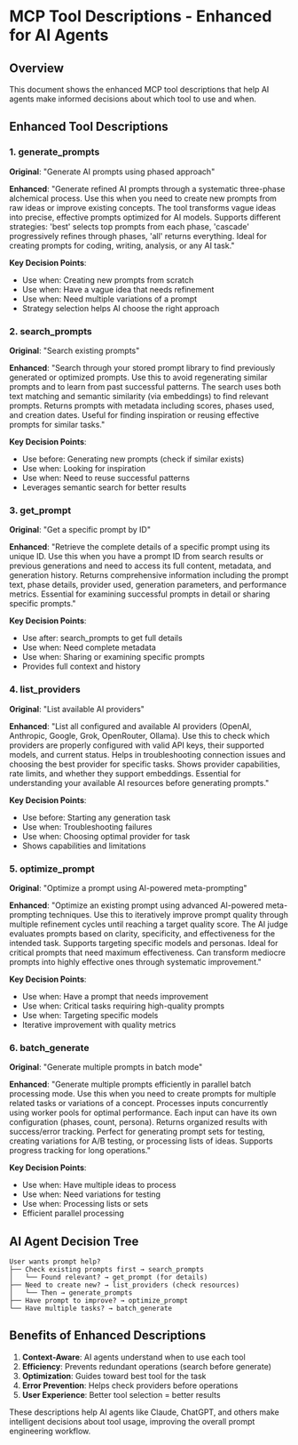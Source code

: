 # MCP Tool Descriptions - Enhanced for AI Agents

## Overview
This document shows the enhanced MCP tool descriptions that help AI agents make informed decisions about which tool to use and when.

## Enhanced Tool Descriptions

### 1. generate_prompts
**Original**: "Generate AI prompts using phased approach"

**Enhanced**: "Generate refined AI prompts through a systematic three-phase alchemical process. Use this when you need to create new prompts from raw ideas or improve existing concepts. The tool transforms vague ideas into precise, effective prompts optimized for AI models. Supports different strategies: 'best' selects top prompts from each phase, 'cascade' progressively refines through phases, 'all' returns everything. Ideal for creating prompts for coding, writing, analysis, or any AI task."

**Key Decision Points**:
- Use when: Creating new prompts from scratch
- Use when: Have a vague idea that needs refinement
- Use when: Need multiple variations of a prompt
- Strategy selection helps AI choose the right approach

### 2. search_prompts
**Original**: "Search existing prompts"

**Enhanced**: "Search through your stored prompt library to find previously generated or optimized prompts. Use this to avoid regenerating similar prompts and to learn from past successful patterns. The search uses both text matching and semantic similarity (via embeddings) to find relevant prompts. Returns prompts with metadata including scores, phases used, and creation dates. Useful for finding inspiration or reusing effective prompts for similar tasks."

**Key Decision Points**:
- Use before: Generating new prompts (check if similar exists)
- Use when: Looking for inspiration
- Use when: Need to reuse successful patterns
- Leverages semantic search for better results

### 3. get_prompt
**Original**: "Get a specific prompt by ID"

**Enhanced**: "Retrieve the complete details of a specific prompt using its unique ID. Use this when you have a prompt ID from search results or previous generations and need to access its full content, metadata, and generation history. Returns comprehensive information including the prompt text, phase details, provider used, generation parameters, and performance metrics. Essential for examining successful prompts in detail or sharing specific prompts."

**Key Decision Points**:
- Use after: search_prompts to get full details
- Use when: Need complete metadata
- Use when: Sharing or examining specific prompts
- Provides full context and history

### 4. list_providers
**Original**: "List available AI providers"

**Enhanced**: "List all configured and available AI providers (OpenAI, Anthropic, Google, Grok, OpenRouter, Ollama). Use this to check which providers are properly configured with valid API keys, their supported models, and current status. Helps in troubleshooting connection issues and choosing the best provider for specific tasks. Shows provider capabilities, rate limits, and whether they support embeddings. Essential for understanding your available AI resources before generating prompts."

**Key Decision Points**:
- Use before: Starting any generation task
- Use when: Troubleshooting failures
- Use when: Choosing optimal provider for task
- Shows capabilities and limitations

### 5. optimize_prompt
**Original**: "Optimize a prompt using AI-powered meta-prompting"

**Enhanced**: "Optimize an existing prompt using advanced AI-powered meta-prompting techniques. Use this to iteratively improve prompt quality through multiple refinement cycles until reaching a target quality score. The AI judge evaluates prompts based on clarity, specificity, and effectiveness for the intended task. Supports targeting specific models and personas. Ideal for critical prompts that need maximum effectiveness. Can transform mediocre prompts into highly effective ones through systematic improvement."

**Key Decision Points**:
- Use when: Have a prompt that needs improvement
- Use when: Critical tasks requiring high-quality prompts
- Use when: Targeting specific models
- Iterative improvement with quality metrics

### 6. batch_generate
**Original**: "Generate multiple prompts in batch mode"

**Enhanced**: "Generate multiple prompts efficiently in parallel batch processing mode. Use this when you need to create prompts for multiple related tasks or variations of a concept. Processes inputs concurrently using worker pools for optimal performance. Each input can have its own configuration (phases, count, persona). Returns organized results with success/error tracking. Perfect for generating prompt sets for testing, creating variations for A/B testing, or processing lists of ideas. Supports progress tracking for long operations."

**Key Decision Points**:
- Use when: Have multiple ideas to process
- Use when: Need variations for testing
- Use when: Processing lists or sets
- Efficient parallel processing

## AI Agent Decision Tree

```
User wants prompt help?
├── Check existing prompts first → search_prompts
│   └── Found relevant? → get_prompt (for details)
├── Need to create new? → list_providers (check resources)
│   └── Then → generate_prompts
├── Have prompt to improve? → optimize_prompt
└── Have multiple tasks? → batch_generate
```

## Benefits of Enhanced Descriptions

1. **Context-Aware**: AI agents understand when to use each tool
2. **Efficiency**: Prevents redundant operations (search before generate)
3. **Optimization**: Guides toward best tool for the task
4. **Error Prevention**: Helps check providers before operations
5. **User Experience**: Better tool selection = better results

These descriptions help AI agents like Claude, ChatGPT, and others make intelligent decisions about tool usage, improving the overall prompt engineering workflow.